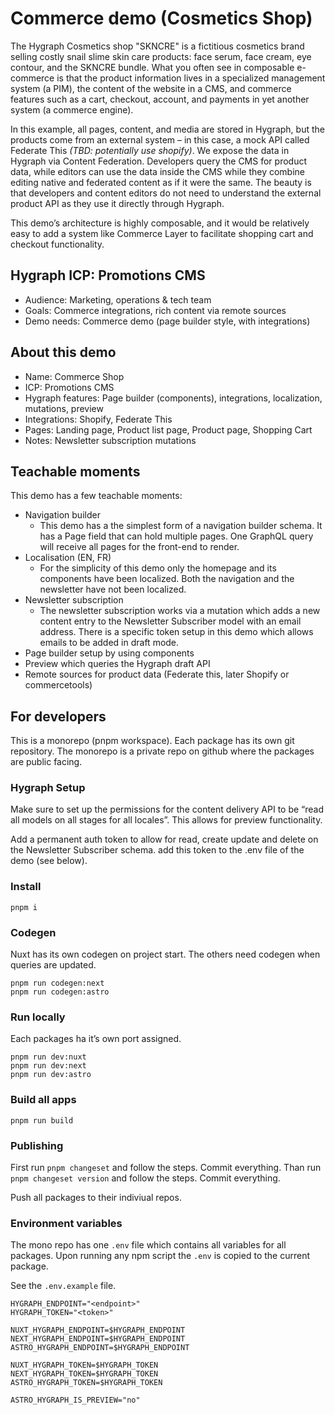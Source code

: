 # Commerce demo (Cosmetics Shop)

The Hygraph Cosmetics shop "SKNCRE" is a fictitious cosmetics brand selling costly snail slime skin care products: face serum, face cream, eye contour, and the SKNCRE bundle. What you often see in composable e-commerce is that the product information lives in a specialized management system (a PIM), the content of the website in a CMS, and commerce features such as a cart, checkout, account, and payments in yet another system (a commerce engine).

In this example, all pages, content, and media are stored in Hygraph, but the products come from an external system – in this case, a mock API called Federate This _(TBD: potentially use shopify)_. We expose the data in Hygraph via Content Federation. Developers query the CMS for product data, while editors can use the data inside the CMS while they combine editing native and federated content as if it were the same. The beauty is that developers and content editors do not need to understand the external product API as they use it directly through Hygraph.

This demo’s architecture is highly composable, and it would be relatively easy to add a system like Commerce Layer to facilitate shopping cart and checkout functionality.

## Hygraph ICP: Promotions CMS

- Audience: Marketing, operations & tech team
- Goals: Commerce integrations, rich content via remote sources
- Demo needs: Commerce demo (page builder style, with integrations)

## About this demo

- Name: Commerce Shop
- ICP: Promotions CMS
- Hygraph features: Page builder (components), integrations, localization, mutations, preview
- Integrations: Shopify, Federate This
- Pages: Landing page, Product list page, Product page, Shopping Cart
- Notes: Newsletter subscription mutations

## Teachable moments

This demo has a few teachable moments:

- Navigation builder
  - This demo has a the simplest form of a navigation builder schema. It has a Page field that can hold multiple pages. One GraphQL query will receive all pages for the front-end to render.
- Localisation (EN, FR)
  - For the simplicity of this demo only the homepage and its components have been localized. Both the navigation and the newsletter have not been localized.
- Newsletter subscription
  - The newsletter subscription works via a mutation which adds a new content entry to the Newsletter Subscriber model with an email address. There is a specific token setup in this demo which allows emails to be added in draft mode.
- Page builder setup by using components
- Preview which queries the Hygraph draft API
- Remote sources for product data (Federate this, later Shopify or commercetools)

## For developers

This is a monorepo (pnpm workspace). Each package has its own git repository. The monorepo is a private repo on github where the packages are public facing.

### Hygraph Setup

Make sure to set up the permissions for the content delivery API to be “read all models on all stages for all locales”. This allows for preview functionality.

Add a permanent auth token to allow for read, create update and delete on the Newsletter Subscriber schema. add this token to the .env file of the demo (see below).

### Install

```
pnpm i
```

### Codegen

Nuxt has its own codegen on project start. The others need codegen when queries are updated.

```
pnpm run codegen:next
pnpm run codegen:astro
```

### Run locally

Each packages ha it’s own port assigned.

```
pnpm run dev:nuxt
pnpm run dev:next
pnpm run dev:astro
```

### Build all apps

```
pnpm run build
```

### Publishing

First run `pnpm changeset` and follow the steps. Commit everything.
Than run `pnpm changeset version` and follow the steps. Commit everything.

Push all packages to their indiviual repos.

### Environment variables

The mono repo has one `.env` file which contains all variables for all packages. Upon running any npm script the `.env` is copied to the current package.

See the `.env.example` file.

```
HYGRAPH_ENDPOINT="<endpoint>"
HYGRAPH_TOKEN="<token>"

NUXT_HYGRAPH_ENDPOINT=$HYGRAPH_ENDPOINT
NEXT_HYGRAPH_ENDPOINT=$HYGRAPH_ENDPOINT
ASTRO_HYGRAPH_ENDPOINT=$HYGRAPH_ENDPOINT

NUXT_HYGRAPH_TOKEN=$HYGRAPH_TOKEN
NEXT_HYGRAPH_TOKEN=$HYGRAPH_TOKEN
ASTRO_HYGRAPH_TOKEN=$HYGRAPH_TOKEN

ASTRO_HYGRAPH_IS_PREVIEW="no"
```
